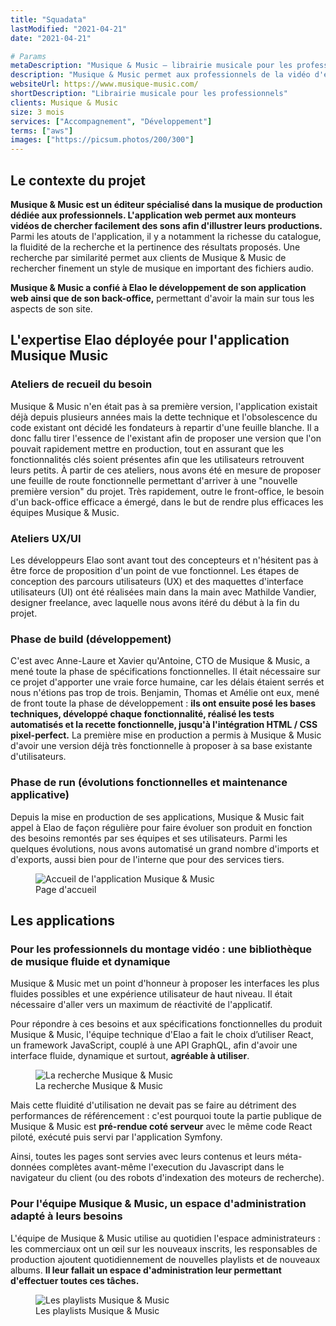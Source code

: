 ```yaml
---
title: "Squadata"
lastModified: "2021-04-21"
date: "2021-04-21"

# Params
metaDescription: "Musique & Music — librairie musicale pour les professionnels"
description: "Musique & Music permet aux professionnels de la vidéo d'enrichir leurs productions avec de l'illustration sonore."
websiteUrl: https://www.musique-music.com/
shortDescription: "Librairie musicale pour les professionnels"
clients: Musique & Music
size: 3 mois
services: ["Accompagnement", "Développement"]
terms: ["aws"]
images: ["https://picsum.photos/200/300"]
---
```


## Le contexte du projet

**Musique & Music est un éditeur spécialisé dans la musique de production dédiée aux professionnels. L'application web permet aux monteurs vidéos de chercher facilement des sons afin d'illustrer leurs productions.** Parmi les atouts de l'application, il y a notamment la richesse du catalogue, la fluidité de la recherche et la pertinence des résultats proposés. Une recherche par similarité permet aux clients de Musique & Music de rechercher finement un style de musique en important des fichiers audio.

**Musique & Music a confié à Elao le développement de son application web ainsi que de son back-office,** permettant d'avoir la main sur tous les aspects de son site.

## L'expertise Elao déployée pour l'application Musique Music

### Ateliers de recueil du besoin
Musique & Music n'en était pas à sa première version, l'application existait déjà depuis plusieurs années mais la dette technique et l'obsolescence du code existant ont décidé les fondateurs à repartir d'une feuille blanche.
Il a donc fallu tirer l'essence de l'existant afin de proposer une version que l'on pouvait rapidement mettre en production, tout en assurant que les fonctionnalités clés soient présentes afin que les utilisateurs retrouvent leurs petits.
À partir de ces ateliers, nous avons été en mesure de proposer une feuille de route fonctionnelle permettant d'arriver à une "nouvelle première version" du projet.
Très rapidement, outre le front-office, le besoin d'un back-office efficace a émergé, dans le but de rendre plus efficaces les équipes Musique & Music.

### Ateliers UX/UI
Les développeurs Elao sont avant tout des concepteurs et n'hésitent pas à être force de proposition d'un point de vue fonctionnel.
Les étapes de conception des parcours utilisateurs (UX) et des maquettes d'interface utilisateurs (UI) ont été réalisées main dans la main avec Mathilde Vandier, designer freelance, avec laquelle nous avons itéré du début à la fin du projet.

### Phase de build (développement)
C'est avec Anne-Laure et Xavier qu'Antoine, CTO de Musique & Music, a mené toute la phase de spécifications fonctionnelles. Il était nécessaire sur ce projet d'apporter une vraie force humaine, car les délais étaient serrés et nous n'étions pas trop de trois. Benjamin, Thomas et Amélie ont eux, mené de front toute la phase de développement : **ils ont ensuite posé les bases techniques, développé chaque fonctionnalité, réalisé les tests automatisés et la recette fonctionnelle, jusqu'à l'intégration HTML / CSS pixel-perfect.** La première mise en production a permis à Musique & Music d'avoir une version déjà très fonctionnelle à proposer à sa base existante d'utilisateurs.

### Phase de run (évolutions fonctionnelles et maintenance applicative)
Depuis la mise en production de ses applications, Musique & Music fait appel à Elao de façon régulière pour faire évoluer son produit en fonction des besoins remontés par ses équipes et ses utilisateurs. Parmi les quelques évolutions, nous avons automatisé un grand nombre d'imports et d'exports, aussi bien pour de l'interne que pour des services tiers.

<figure>
    <img src="images/casestudies/musique-music-homepage.jpg" alt="Accueil de l'application Musique & Music">
    <figcaption>
      <span class="figure__legend">Page d'accueil</span>
    </figcaption>
</figure>

## Les applications

### Pour les professionnels du montage vidéo : une bibliothèque de musique fluide et dynamique

Musique & Music met un point d'honneur à proposer les interfaces les plus fluides possibles et une expérience utilisateur de haut niveau. Il était nécessaire d'aller vers un maximum de réactivité de l'applicatif.

Pour répondre à ces besoins et aux spécifications fonctionnelles du produit Musique & Music, l'équipe technique d'Elao a fait le choix d’utiliser React, un framework JavaScript, couplé à une API GraphQL, afin d'avoir une interface fluide, dynamique et surtout, **agréable à utiliser**.

<figure>
    <img src="images/casestudies/musique-music-results.jpg" alt="La recherche Musique & Music">
    <figcaption>
      <span class="figure__legend">La recherche Musique & Music</span>
    </figcaption>
</figure>

Mais cette fluidité d'utilisation ne devait pas se faire au détriment des performances de référencement : c'est pourquoi toute la partie publique de Musique & Music est **pré-rendue coté serveur** avec le même code React piloté, exécuté puis servi par l'application Symfony.

Ainsi, toutes les pages sont servies avec leurs contenus et leurs méta-données complètes avant-même l'execution du Javascript dans le navigateur du client (ou des robots d'indexation des moteurs de recherche).

### Pour l'équipe Musique & Music, un espace d'administration adapté à leurs besoins

L'équipe de Musique & Music utilise au quotidien l'espace administrateurs : les commerciaux ont un œil sur les nouveaux inscrits, les responsables de production ajoutent quotidiennement de nouvelles playlists et de nouveaux albums. **Il leur fallait un espace d'administration leur permettant d'effectuer toutes ces tâches.**

<figure>
    <img src="images/casestudies/musique-music-playlists.jpg" alt="Les playlists Musique & Music">
    <figcaption>
      <span class="figure__legend">Les playlists Musique & Music</span>
    </figcaption>
</figure>

